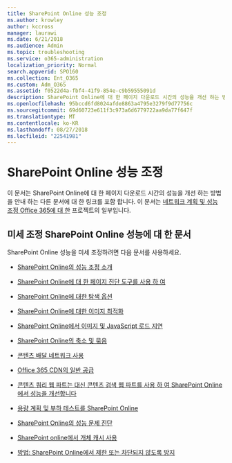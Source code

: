 ```yaml
---
title: SharePoint Online 성능 조정
ms.author: krowley
author: kccross
manager: laurawi
ms.date: 6/21/2018
ms.audience: Admin
ms.topic: troubleshooting
ms.service: o365-administration
localization_priority: Normal
search.appverid: SPO160
ms.collection: Ent_O365
ms.custom: Adm_O365
ms.assetid: f0522d4a-fbf4-41f9-854e-c9b59555091d
description: SharePoint Online에 대 한 페이지 다운로드 시간의 성능을 개선 하는 방법을 안내 하는 다른 문서에 대 한 링크를 포함 합니다.
ms.openlocfilehash: 95bccd6fd8024afde8863a4795e3279f9d77756c
ms.sourcegitcommit: 69d60723e611f3c973a6d6779722aa9da77f647f
ms.translationtype: MT
ms.contentlocale: ko-KR
ms.lasthandoff: 08/27/2018
ms.locfileid: "22541981"
---
```

# <a name="tune-sharepoint-online-performance"></a>SharePoint Online 성능 조정

이 문서는 SharePoint Online에 대 한 페이지 다운로드 시간의 성능을 개선 하는 방법을 안내 하는 다른 문서에 대 한 링크를 포함 합니다. 이 문서는 [네트워크 계획 및 성능 조정 Office 365에 대 한](https://aka.ms/tune) 프로젝트의 일부입니다.
   
## <a name="articles-about-fine-tuning-sharepoint-online-performance"></a>미세 조정 SharePoint Online 성능에 대 한 문서

SharePoint Online 성능을 미세 조정하려면 다음 문서를 사용하세요.
  
- [SharePoint Online의 성능 조정 소개](introduction-to-performance-tuning-for-sharepoint-online.md)
    
- [SharePoint Online에 대 한 페이지 진단 도구를 사용 하 여](page-diagnostics-for-spo.md)
    
- [SharePoint Online에 대한 탐색 옵션](navigation-options-for-sharepoint-online.md)
    
- [SharePoint Online에 대한 이미지 최적화](image-optimization-for-sharepoint-online.md)
    
- [SharePoint Online에서 이미지 및 JavaScript 로드 지연](delay-loading-images-and-javascript-in-sharepoint-online.md)
    
- [SharePoint Online의 축소 및 묶음](minification-and-bundling-in-sharepoint-online.md)
    
- [콘텐츠 배달 네트워크 사용](using-content-delivery-networks-with-sharepoint-online.md)
    
 - [Office 365 CDN의 일반 공급](https://dev.office.com/blogs/general-availability-of-office-365-cdn)
    
- [콘텐츠 쿼리 웹 파트는 대신 콘텐츠 검색 웹 파트를 사용 하 여 SharePoint Online에서 성능을 개선합니다](using-content-search-web-part-instead-of-content-query-web-part-to-improve-perfo.md)
    
- [용량 계획 및 부하 테스트를 SharePoint Online](capacity-planning-and-load-testing-sharepoint-online.md)
    
- [SharePoint Online의 성능 문제 진단](diagnosing-performance-issues-with-sharepoint-online.md)
    
- [SharePoint online에서 개체 캐시 사용](using-the-object-cache-with-sharepoint-online.md)
    
- [방법: SharePoint Online에서 제한 또는 차단되지 않도록 방지](https://msdn.microsoft.com/en-us/library/office/dn889829.aspx)
    

